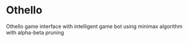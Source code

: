 # Othello
Othello game interface with intelligent game bot using minimax algorithm with alpha-beta pruning
